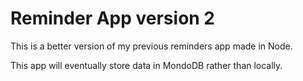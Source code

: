# Reminder App version 2

This is a better version of my previous reminders app made in Node.

This app will eventually store data in MondoDB rather than locally.
